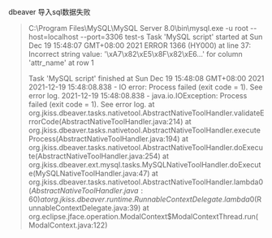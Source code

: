 dbeaver 导入sql数据失败

> C:\Program Files\MySQL\MySQL Server 8.0\bin\mysql.exe -u root --host=localhost --port=3306 test-s
> Task 'MySQL script' started at Sun Dec 19 15:48:07 GMT+08:00 2021
> ERROR 1366 (HY000) at line 37: Incorrect string value: '\xA7\x82\xE5\x8F\x82\xE6...' for column 'attr_name' at row 1
>
> Task 'MySQL script' finished at Sun Dec 19 15:48:08 GMT+08:00 2021
> 2021-12-19 15:48:08.838 - IO error: Process failed (exit code = 1). See error log.
> 2021-12-19 15:48:08.838 - java.io.IOException: Process failed (exit code = 1). See error log.
> 	at org.jkiss.dbeaver.tasks.nativetool.AbstractNativeToolHandler.validateErrorCode(AbstractNativeToolHandler.java:214)
> 	at org.jkiss.dbeaver.tasks.nativetool.AbstractNativeToolHandler.executeProcess(AbstractNativeToolHandler.java:194)
> 	at org.jkiss.dbeaver.tasks.nativetool.AbstractNativeToolHandler.doExecute(AbstractNativeToolHandler.java:254)
> 	at org.jkiss.dbeaver.ext.mysql.tasks.MySQLNativeToolHandler.doExecute(MySQLNativeToolHandler.java:47)
> 	at org.jkiss.dbeaver.tasks.nativetool.AbstractNativeToolHandler.lambda$0(AbstractNativeToolHandler.java:60)
> 	at org.jkiss.dbeaver.runtime.RunnableContextDelegate.lambda$0(RunnableContextDelegate.java:39)
> 	at org.eclipse.jface.operation.ModalContext$ModalContextThread.run(ModalContext.java:122)